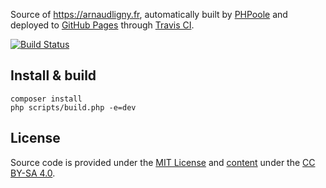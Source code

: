 Source of https://arnaudligny.fr, automatically built by [PHPoole](https://phpoole.org) and deployed to [GitHub Pages](https://pages.github.com) through [Travis CI](https://travis-ci.org).

[![Build Status](https://travis-ci.org/Narno/arnaudligny.fr.svg?branch=master)](https://travis-ci.org/Narno/arnaudligny.fr)

## Install & build
```
composer install
php scripts/build.php -e=dev
```

## License

Source code is provided under the [MIT License](LICENSE) and [content](content) under the [CC BY-SA 4.0](https://creativecommons.org/licenses/by-sa/4.0/).
